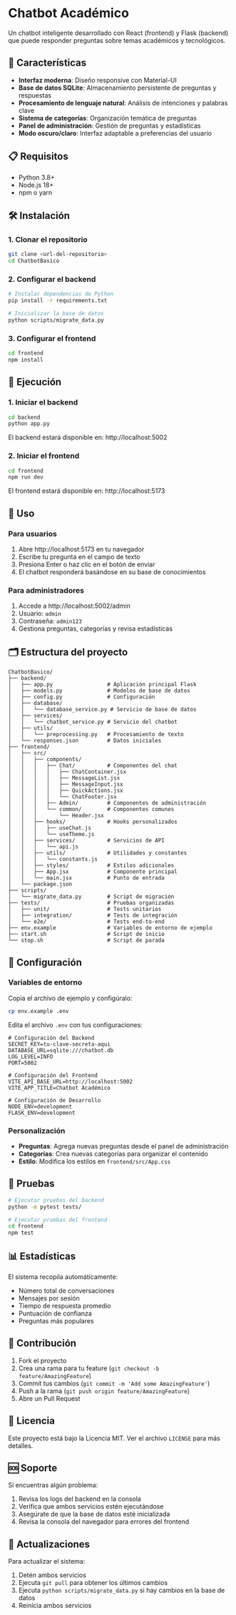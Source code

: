 # Chatbot Académico

Un chatbot inteligente desarrollado con React (frontend) y Flask (backend) que puede responder preguntas sobre temas académicos y tecnológicos.

## 🚀 Características

- **Interfaz moderna**: Diseño responsive con Material-UI
- **Base de datos SQLite**: Almacenamiento persistente de preguntas y respuestas
- **Procesamiento de lenguaje natural**: Análisis de intenciones y palabras clave
- **Sistema de categorías**: Organización temática de preguntas
- **Panel de administración**: Gestión de preguntas y estadísticas
- **Modo oscuro/claro**: Interfaz adaptable a preferencias del usuario

## 📋 Requisitos

- Python 3.8+
- Node.js 18+
- npm o yarn

## 🛠️ Instalación

### 1. Clonar el repositorio
```bash
git clone <url-del-repositorio>
cd ChatbotBasico
```

### 2. Configurar el backend
```bash
# Instalar dependencias de Python
pip install -r requirements.txt

# Inicializar la base de datos
python scripts/migrate_data.py
```

### 3. Configurar el frontend
```bash
cd frontend
npm install
```

## 🚀 Ejecución

### 1. Iniciar el backend
```bash
cd backend
python app.py
```
El backend estará disponible en: http://localhost:5002

### 2. Iniciar el frontend
```bash
cd frontend
npm run dev
```
El frontend estará disponible en: http://localhost:5173

## 📖 Uso

### Para usuarios
1. Abre http://localhost:5173 en tu navegador
2. Escribe tu pregunta en el campo de texto
3. Presiona Enter o haz clic en el botón de enviar
4. El chatbot responderá basándose en su base de conocimientos

### Para administradores
1. Accede a http://localhost:5002/admin
2. Usuario: `admin`
3. Contraseña: `admin123`
4. Gestiona preguntas, categorías y revisa estadísticas

## 🗂️ Estructura del proyecto

```
ChatbotBasico/
├── backend/
│   ├── app.py                 # Aplicación principal Flask
│   ├── models.py              # Modelos de base de datos
│   ├── config.py              # Configuración
│   ├── database/
│   │   └── database_service.py # Servicio de base de datos
│   ├── services/
│   │   └── chatbot_service.py # Servicio del chatbot
│   ├── utils/
│   │   └── preprocessing.py   # Procesamiento de texto
│   └── responses.json         # Datos iniciales
├── frontend/
│   ├── src/
│   │   ├── components/
│   │   │   ├── Chat/          # Componentes del chat
│   │   │   │   ├── ChatContainer.jsx
│   │   │   │   ├── MessageList.jsx
│   │   │   │   ├── MessageInput.jsx
│   │   │   │   ├── QuickActions.jsx
│   │   │   │   └── ChatFooter.jsx
│   │   │   ├── Admin/         # Componentes de administración
│   │   │   └── common/        # Componentes comunes
│   │   │       └── Header.jsx
│   │   ├── hooks/             # Hooks personalizados
│   │   │   ├── useChat.js
│   │   │   └── useTheme.js
│   │   ├── services/          # Servicios de API
│   │   │   └── api.js
│   │   ├── utils/             # Utilidades y constantes
│   │   │   └── constants.js
│   │   ├── styles/            # Estilos adicionales
│   │   ├── App.jsx            # Componente principal
│   │   └── main.jsx           # Punto de entrada
│   └── package.json
├── scripts/
│   └── migrate_data.py        # Script de migración
├── tests/                     # Pruebas organizadas
│   ├── unit/                  # Tests unitarios
│   ├── integration/           # Tests de integración
│   └── e2e/                   # Tests end-to-end
├── env.example                # Variables de entorno de ejemplo
├── start.sh                   # Script de inicio
└── stop.sh                    # Script de parada
```

## 🔧 Configuración

### Variables de entorno
Copia el archivo de ejemplo y configúralo:

```bash
cp env.example .env
```

Edita el archivo `.env` con tus configuraciones:

```env
# Configuración del Backend
SECRET_KEY=tu-clave-secreta-aqui
DATABASE_URL=sqlite:///chatbot.db
LOG_LEVEL=INFO
PORT=5002

# Configuración del Frontend
VITE_API_BASE_URL=http://localhost:5002
VITE_APP_TITLE=Chatbot Académico

# Configuración de Desarrollo
NODE_ENV=development
FLASK_ENV=development
```

### Personalización
- **Preguntas**: Agrega nuevas preguntas desde el panel de administración
- **Categorías**: Crea nuevas categorías para organizar el contenido
- **Estilo**: Modifica los estilos en `frontend/src/App.css`

## 🧪 Pruebas

```bash
# Ejecutar pruebas del backend
python -m pytest tests/

# Ejecutar pruebas del frontend
cd frontend
npm test
```

## 📊 Estadísticas

El sistema recopila automáticamente:
- Número total de conversaciones
- Mensajes por sesión
- Tiempo de respuesta promedio
- Puntuación de confianza
- Preguntas más populares

## 🤝 Contribución

1. Fork el proyecto
2. Crea una rama para tu feature (`git checkout -b feature/AmazingFeature`)
3. Commit tus cambios (`git commit -m 'Add some AmazingFeature'`)
4. Push a la rama (`git push origin feature/AmazingFeature`)
5. Abre un Pull Request

## 📝 Licencia

Este proyecto está bajo la Licencia MIT. Ver el archivo `LICENSE` para más detalles.

## 🆘 Soporte

Si encuentras algún problema:
1. Revisa los logs del backend en la consola
2. Verifica que ambos servicios estén ejecutándose
3. Asegúrate de que la base de datos esté inicializada
4. Revisa la consola del navegador para errores del frontend

## 🔄 Actualizaciones

Para actualizar el sistema:
1. Detén ambos servicios
2. Ejecuta `git pull` para obtener los últimos cambios
3. Ejecuta `python scripts/migrate_data.py` si hay cambios en la base de datos
4. Reinicia ambos servicios
